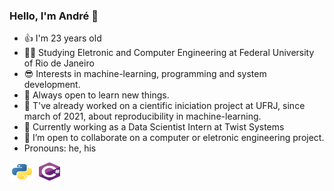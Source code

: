 ### Hello, I'm André  👋



- 👍 I'm 23 years old
- 👨‍🎓 Studying Eletronic and Computer Engineering at Federal University of Rio de Janeiro
- 😎 Interests in machine-learning, programming and system development.
- 🙂 Always open to learn new things. 
- 🔭 T've already worked on a cientific iniciation project at UFRJ, since march of 2021, about reproducibility in machine-learning.
- 🔭 Currently working as a Data Scientist Intern at Twist Systems
- 👯 I’m open to collaborate on a computer or eletronic engineering project.
-    Pronouns: he, his

<div>
  <img align="center" alt="Rafa-Python" height="30" width="40" src="https://raw.githubusercontent.com/devicons/devicon/master/icons/python/python-original.svg">
  <img align="center" alt="Rafa-Csharp" height="30" width="40" src="https://raw.githubusercontent.com/devicons/devicon/master/icons/csharp/csharp-original.svg">
</div>
